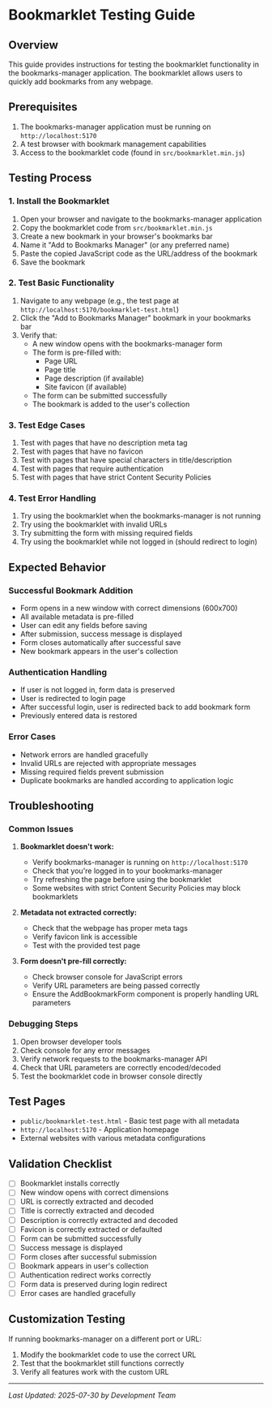 # Bookmarklet Testing Guide

## Overview
This guide provides instructions for testing the bookmarklet functionality in the bookmarks-manager application. The bookmarklet allows users to quickly add bookmarks from any webpage.

## Prerequisites
1. The bookmarks-manager application must be running on `http://localhost:5170`
2. A test browser with bookmark management capabilities
3. Access to the bookmarklet code (found in `src/bookmarklet.min.js`)

## Testing Process

### 1. Install the Bookmarklet
1. Open your browser and navigate to the bookmarks-manager application
2. Copy the bookmarklet code from `src/bookmarklet.min.js`
3. Create a new bookmark in your browser's bookmarks bar
4. Name it "Add to Bookmarks Manager" (or any preferred name)
5. Paste the copied JavaScript code as the URL/address of the bookmark
6. Save the bookmark

### 2. Test Basic Functionality
1. Navigate to any webpage (e.g., the test page at `http://localhost:5170/bookmarklet-test.html`)
2. Click the "Add to Bookmarks Manager" bookmark in your bookmarks bar
3. Verify that:
   - A new window opens with the bookmarks-manager form
   - The form is pre-filled with:
     - Page URL
     - Page title
     - Page description (if available)
     - Site favicon (if available)
   - The form can be submitted successfully
   - The bookmark is added to the user's collection

### 3. Test Edge Cases
1. Test with pages that have no description meta tag
2. Test with pages that have no favicon
3. Test with pages that have special characters in title/description
4. Test with pages that require authentication
5. Test with pages that have strict Content Security Policies

### 4. Test Error Handling
1. Try using the bookmarklet when the bookmarks-manager is not running
2. Try using the bookmarklet with invalid URLs
3. Try submitting the form with missing required fields
4. Try using the bookmarklet while not logged in (should redirect to login)

## Expected Behavior

### Successful Bookmark Addition
- Form opens in a new window with correct dimensions (600x700)
- All available metadata is pre-filled
- User can edit any fields before saving
- After submission, success message is displayed
- Form closes automatically after successful save
- New bookmark appears in the user's collection

### Authentication Handling
- If user is not logged in, form data is preserved
- User is redirected to login page
- After successful login, user is redirected back to add bookmark form
- Previously entered data is restored

### Error Cases
- Network errors are handled gracefully
- Invalid URLs are rejected with appropriate messages
- Missing required fields prevent submission
- Duplicate bookmarks are handled according to application logic

## Troubleshooting

### Common Issues
1. **Bookmarklet doesn't work:**
   - Verify bookmarks-manager is running on `http://localhost:5170`
   - Check that you're logged in to your bookmarks-manager
   - Try refreshing the page before using the bookmarklet
   - Some websites with strict Content Security Policies may block bookmarklets

2. **Metadata not extracted correctly:**
   - Check that the webpage has proper meta tags
   - Verify favicon link is accessible
   - Test with the provided test page

3. **Form doesn't pre-fill correctly:**
   - Check browser console for JavaScript errors
   - Verify URL parameters are being passed correctly
   - Ensure the AddBookmarkForm component is properly handling URL parameters

### Debugging Steps
1. Open browser developer tools
2. Check console for any error messages
3. Verify network requests to the bookmarks-manager API
4. Check that URL parameters are correctly encoded/decoded
5. Test the bookmarklet code in browser console directly

## Test Pages
- `public/bookmarklet-test.html` - Basic test page with all metadata
- `http://localhost:5170` - Application homepage
- External websites with various metadata configurations

## Validation Checklist
- [ ] Bookmarklet installs correctly
- [ ] New window opens with correct dimensions
- [ ] URL is correctly extracted and decoded
- [ ] Title is correctly extracted and decoded
- [ ] Description is correctly extracted and decoded
- [ ] Favicon is correctly extracted or defaulted
- [ ] Form can be submitted successfully
- [ ] Success message is displayed
- [ ] Form closes after successful submission
- [ ] Bookmark appears in user's collection
- [ ] Authentication redirect works correctly
- [ ] Form data is preserved during login redirect
- [ ] Error cases are handled gracefully

## Customization Testing
If running bookmarks-manager on a different port or URL:
1. Modify the bookmarklet code to use the correct URL
2. Test that the bookmarklet still functions correctly
3. Verify all features work with the custom URL

---
*Last Updated: 2025-07-30 by Development Team*